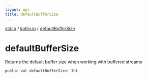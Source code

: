 ```yaml
---
layout: api
title: defaultBufferSize
---
```

[stdlib](../index.md) / [kotlin.io](index.md) / [defaultBufferSize](defaultBufferSize.md)

# defaultBufferSize
Returns the default buffer size when working with buffered streams
```
public val defaultBufferSize: Int
```

